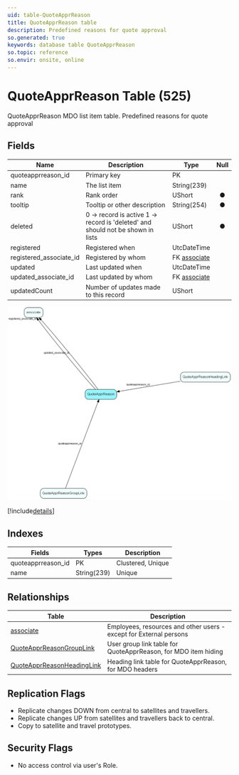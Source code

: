 ```yaml
---
uid: table-QuoteApprReason
title: QuoteApprReason table
description: Predefined reasons for quote approval
so.generated: true
keywords: database table QuoteApprReason
so.topic: reference
so.envir: onsite, online
---
```


# QuoteApprReason Table (525)

QuoteApprReason MDO list item table.
Predefined reasons for quote approval

## Fields

| Name | Description | Type | Null |
|------|-------------|------|:----:|
|quoteapprreason\_id|Primary key|PK| |
|name|The list item|String(239)| |
|rank|Rank order|UShort|&#x25CF;|
|tooltip|Tooltip or other description|String(254)|&#x25CF;|
|deleted|0 -&gt; record is active 1 -&gt; record is &apos;deleted&apos; and should not be shown in lists|UShort|&#x25CF;|
|registered|Registered when|UtcDateTime| |
|registered\_associate\_id|Registered by whom|FK [associate](associate.md)| |
|updated|Last updated when|UtcDateTime| |
|updated\_associate\_id|Last updated by whom|FK [associate](associate.md)| |
|updatedCount|Number of updates made to this record|UShort| |


![QuoteApprReason table relationship diagram](./media/QuoteApprReason.png)

[!include[details](./includes/quoteapprreason.md)]

## Indexes

| Fields | Types | Description |
|--------|-------|-------------|
|quoteapprreason\_id |PK |Clustered, Unique |
|name |String(239) |Unique |

## Relationships

| Table|  Description |
|------|-------------|
|[associate](associate.md)  |Employees, resources and other users - except for External persons |
|[QuoteApprReasonGroupLink](quoteapprreasongrouplink.md)  |User group link table for QuoteApprReason, for MDO item hiding |
|[QuoteApprReasonHeadingLink](quoteapprreasonheadinglink.md)  |Heading link table for QuoteApprReason, for MDO headers |


## Replication Flags

* Replicate changes DOWN from central to satellites and travellers.
* Replicate changes UP from satellites and travellers back to central.
* Copy to satellite and travel prototypes.

## Security Flags

* No access control via user's Role.

